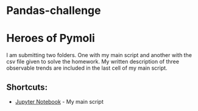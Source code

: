 # Pandas-challenge
# Heroes of Pymoli
I am submitting two folders. One with my main script and another with the csv file given to solve the homework. My written description of three observable trends are included in the last cell of my main script. 
## Shortcuts:
* [Jupyter Notebook](HeroesOfPymoli/SolutionforHeroes.ipynb) - My main script
